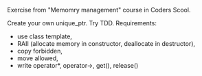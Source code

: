 Exercise from "Memomry management" course in Coders Scool.

Create your own unique_ptr. Try TDD. Requirements:
- use class template,
- RAII (allocate memory in constructor, deallocate in destructor),
- copy forbidden,
- move allowed,
- write operator*, operator->, get(), release()
